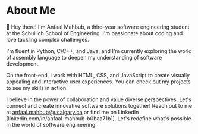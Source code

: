 # About Me 

👋 Hey there! I'm Anfaal Mahbub, a third-year software engineering student at the Schuilich School of Engineering. I'm passionate about coding and love tackling complex challenges.

I'm fluent in Python, C/C++, and Java, and I'm currently exploring the world of assembly language to deepen my understanding of software development.

On the front-end, I work with HTML, CSS, and JavaScript to create visually appealing and interactive user experiences. You can check out my projects to see my skills in action.

I believe in the power of collaboration and value diverse perspectives. Let's connect and create innovative software solutions together! Reach out to me at anfaal.mahbub@ucalgary.ca or find me on LinkedIn [linkedin.com/in/anfaal-mahbub-b0baa71b1]. Let's redefine what's possible in the world of software engineering!
